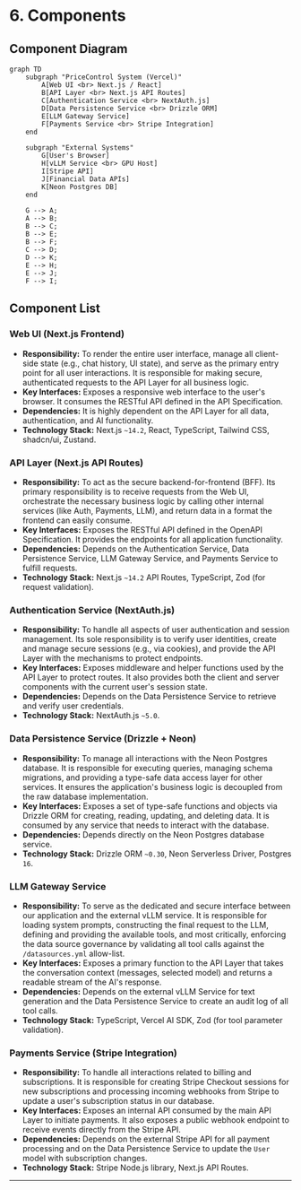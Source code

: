 # 6. Components

## Component Diagram
```mermaid
graph TD
    subgraph "PriceControl System (Vercel)"
        A[Web UI <br> Next.js / React]
        B[API Layer <br> Next.js API Routes]
        C[Authentication Service <br> NextAuth.js]
        D[Data Persistence Service <br> Drizzle ORM]
        E[LLM Gateway Service]
        F[Payments Service <br> Stripe Integration]
    end

    subgraph "External Systems"
        G[User's Browser]
        H[vLLM Service <br> GPU Host]
        I[Stripe API]
        J[Financial Data APIs]
        K[Neon Postgres DB]
    end

    G --> A;
    A --> B;
    B --> C;
    B --> E;
    B --> F;
    C --> D;
    D --> K;
    E --> H;
    E --> J;
    F --> I;
```

## Component List

### Web UI (Next.js Frontend)
* **Responsibility:** To render the entire user interface, manage all client-side state (e.g., chat history, UI state), and serve as the primary entry point for all user interactions. It is responsible for making secure, authenticated requests to the API Layer for all business logic.
* **Key Interfaces:** Exposes a responsive web interface to the user's browser. It consumes the RESTful API defined in the API Specification.
* **Dependencies:** It is highly dependent on the API Layer for all data, authentication, and AI functionality.
* **Technology Stack:** Next.js `~14.2`, React, TypeScript, Tailwind CSS, shadcn/ui, Zustand.

### API Layer (Next.js API Routes)
* **Responsibility:** To act as the secure backend-for-frontend (BFF). Its primary responsibility is to receive requests from the Web UI, orchestrate the necessary business logic by calling other internal services (like Auth, Payments, LLM), and return data in a format the frontend can easily consume.
* **Key Interfaces:** Exposes the RESTful API defined in the OpenAPI Specification. It provides the endpoints for all application functionality.
* **Dependencies:** Depends on the Authentication Service, Data Persistence Service, LLM Gateway Service, and Payments Service to fulfill requests.
* **Technology Stack:** Next.js `~14.2` API Routes, TypeScript, Zod (for request validation).

### Authentication Service (NextAuth.js)
* **Responsibility:** To handle all aspects of user authentication and session management. Its sole responsibility is to verify user identities, create and manage secure sessions (e.g., via cookies), and provide the API Layer with the mechanisms to protect endpoints.
* **Key Interfaces:** Exposes middleware and helper functions used by the API Layer to protect routes. It also provides both the client and server components with the current user's session state.
* **Dependencies:** Depends on the Data Persistence Service to retrieve and verify user credentials.
* **Technology Stack:** NextAuth.js `~5.0`.

### Data Persistence Service (Drizzle + Neon)
* **Responsibility:** To manage all interactions with the Neon Postgres database. It is responsible for executing queries, managing schema migrations, and providing a type-safe data access layer for other services. It ensures the application's business logic is decoupled from the raw database implementation.
* **Key Interfaces:** Exposes a set of type-safe functions and objects via Drizzle ORM for creating, reading, updating, and deleting data. It is consumed by any service that needs to interact with the database.
* **Dependencies:** Depends directly on the Neon Postgres database service.
* **Technology Stack:** Drizzle ORM `~0.30`, Neon Serverless Driver, Postgres `16`.

### LLM Gateway Service
* **Responsibility:** To serve as the dedicated and secure interface between our application and the external vLLM service. It is responsible for loading system prompts, constructing the final request to the LLM, defining and providing the available tools, and most critically, enforcing the data source governance by validating all tool calls against the `/datasources.yml` allow-list.
* **Key Interfaces:** Exposes a primary function to the API Layer that takes the conversation context (messages, selected model) and returns a readable stream of the AI's response.
* **Dependencies:** Depends on the external vLLM Service for text generation and the Data Persistence Service to create an audit log of all tool calls.
* **Technology Stack:** TypeScript, Vercel AI SDK, Zod (for tool parameter validation).

### Payments Service (Stripe Integration)
* **Responsibility:** To handle all interactions related to billing and subscriptions. It is responsible for creating Stripe Checkout sessions for new subscriptions and processing incoming webhooks from Stripe to update a user's subscription status in our database.
* **Key Interfaces:** Exposes an internal API consumed by the main API Layer to initiate payments. It also exposes a public webhook endpoint to receive events directly from the Stripe API.
* **Dependencies:** Depends on the external Stripe API for all payment processing and on the Data Persistence Service to update the `User` model with subscription changes.
* **Technology Stack:** Stripe Node.js library, Next.js API Routes.

---
